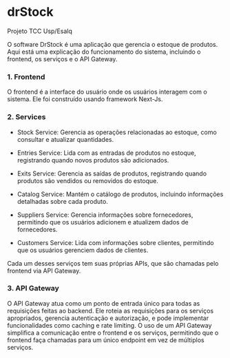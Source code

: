 # drStock
Projeto TCC Usp/Esalq


O software DrStock é uma aplicação que gerencia o estoque de produtos.
Aqui está uma explicação do funcionamento do sistema, incluindo o frontend, os serviços e o API Gateway.

### 1. Frontend
O frontend é a interface do usuário onde os usuários interagem com o sistema. Ele foi construído usando framework Next-Js.

### 2. Services
- Stock Service: Gerencia as operações relacionadas ao estoque, como consultar e atualizar quantidades.

- Entries Service: Lida com as entradas de produtos no estoque, registrando quando novos produtos são adicionados.

- Exits Service: Gerencia as saídas de produtos, registrando quando produtos são vendidos ou removidos do estoque.

- Catalog Service: Mantém o catálogo de produtos, incluindo informações detalhadas sobre cada produto.

- Suppliers Service: Gerencia informações sobre fornecedores, permitindo que os usuários adicionem e atualizem dados de fornecedores.

- Customers Service: Lida com informações sobre clientes, permitindo que os usuários gerenciem dados de clientes.

Cada um desses serviços tem suas próprias APIs, que são chamadas pelo frontend via API Gateway.

### 3. API Gateway
O API Gateway atua como um ponto de entrada único para todas as requisições feitas ao backend. Ele roteia as requisições para os serviços apropriados, gerencia autenticação e autorização, e pode implementar funcionalidades como caching e rate limiting. O uso de um API Gateway simplifica a comunicação entre o frontend e os serviços, permitindo que o frontend faça chamadas para um único endpoint em vez de múltiplos serviços.